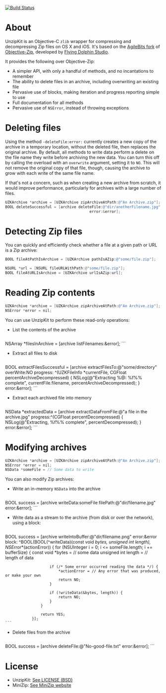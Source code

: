 [![Build Status](https://travis-ci.org/abbeycode/UnzipKit.svg?branch=master)](https://travis-ci.org/abbeycode/UnzipKit)

# About

UnzipKit is an Objective-C `zlib` wrapper for compressing and decompressing Zip files on OS X and iOS. It's based on the [AgileBits fork](https://github.com/AgileBits/objective-zip) of [Objective-Zip](http://code.google.com/p/objective-zip/), developed by [Flying Dolphin Studio](http://www.flyingdolphinstudio.com).

It provides the following over Objective-Zip:

* A simpler API, with only a handful of methods, and no incantations to remember
* The ability to delete files in an archive, including overwriting an existing file
* Pervasive use of blocks, making iteration and progress reporting simple to use
* Full documentation for all methods
* Pervasive use of `NSError`, instead of throwing exceptions

# Deleting files

Using the method `-deleteFile:error:` currently creates a new copy of the archive in a temporary location, without the deleted file, then replaces the original archive. By default, all methods to write data perform a delete on the file name they write before archiving the new data. You can turn this off by calling the overload with an `overwrite` argument, setting it to `NO`. This will not remove the original copy of that file, though, causing the archive to grow with each write of the same file name.

If that's not a concern, such as when creating a new archive from scratch, it would improve performance, particularly for archives with a large number of files.

```Objective-C
UZKArchive *archive = [UZKArchive zipArchiveAtPath:@"An Archive.zip"];
BOOL deleteSuccessful = [archive deleteFile:@"dir/anotherFilename.jpg"
                                      error:&error];
```

# Detecting Zip files

You can quickly and efficiently check whether a file at a given path or URL is a Zip archive:

```Objective-C
BOOL fileAtPathIsArchive = [UZKArchive pathIsAZip:@"some/file.zip"];

NSURL *url = [NSURL fileURLWithPath:@"some/file.zip"];
BOOL fileAtURLIsArchive = [UZKArchive urlIsAZip:url];
```

# Reading Zip contents

```Objective-C
UZKArchive *archive = [UZKArchive zipArchiveAtPath:@"An Archive.zip"];
NSError *error = nil;
```

You can use UnzipKit to perform these read-only operations:

* List the contents of the archive
    
    ```Objective-C
NSArray *filesInArchive = [archive listFilenames:&error];
    ```
* Extract all files to disk
    
    ```Objective-C
BOOL extractFilesSuccessful = [archive extractFilesTo:@"some/directory"
                                                overWrite:NO
                                                 progress:
    ^(UZKFileInfo *currentFile, CGFloat percentArchiveDecompressed) {
        NSLog(@"Extracting %@: %f%% complete", currentFile.filename, percentArchiveDecompressed);
    }
                                                    error:&error];
    ```

* Extract each archived file into memory
    
    ```Objective-C
NSData *extractedData = [archive extractDataFromFile:@"a file in the archive.jpg"
                                                progress:^(CGFloat percentDecompressed) {
                                                             NSLog(@"Extracting, %f%% complete", percentDecompressed);
                                                }
                                                   error:&error];
    ```

# Modifying archives

```Objective-C
UZKArchive *archive = [UZKArchive zipArchiveAtPath:@"An Archive.zip"];
NSError *error = nil;
NSData *someFile = // Some data to write
```

You can also modify Zip archives:

* Write an in-memory `NSData` into the archive
    
    ```Objective-C
BOOL success = [archive writeData:someFile
                             filePath:@"dir/filename.jpg"
                                error:&error];
    ```
* Write data as a stream to the archive (from disk or over the network), using a block:
    
    ```Objective-C
BOOL success = [archive writeIntoBuffer:@"dir/filename.png"
                                  error:&error
                                  block:
                ^BOOL(BOOL(^writeData)(const void *bytes, unsigned int length), NSError**(actionError)) {
                    for (NSUInteger i = 0; i <= someFile.length; i += bufferSize) {
                        const void *bytes = // some data
                        unsigned int length = // length of data

                        if (/* Some error occurred reading the data */) {
                            *actionError = // Any error that was produced, or make your own
                            return NO;
                        }

                        if (!writeData(&bytes, length)) {
                            return NO;
                        }
                    }

                    return YES;
                }];
    ```
* Delete files from the archive
    
    ```Objective-C
BOOL success = [archive deleteFile:@"No-good-file.txt" error:&error];
    ```

# License

* UnzipKit: [See LICENSE (BSD)](LICENSE)
* MiniZip: [See MiniZip website](http://www.winimage.com/zLibDll/minizip.html)
